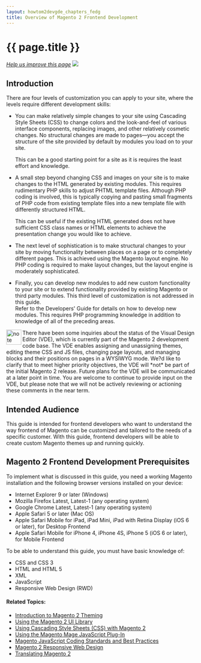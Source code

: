 ```yaml
---
layout: howtom2devgde_chapters_fedg 
title: Overview of Magento 2 Frontend Development
---
```

 
<h1 id="fedg-overview">{{ page.title }}</h1>

<p><a href="{{ site.githuburl }}m2fedg/fedg-overview.md" target="_blank"><em>Help us improve this page</em></a>&nbsp;<img src="{{ site.baseurl }}common/images/newWindow.gif"/></p>

<h2 id="fedg-overview-introduction">Introduction</h2>

There are four levels of customization you can apply to your site, where the levels require different development skills:

*	You can make relatively simple changes to your site using Cascading Style Sheets (CSS) to change colors and the look-and-feel of various interface components, replacing images, and other relatively cosmetic changes.  No structural changes are made to pages&mdash;you accept the structure of the site provided by default by modules you load on to your site.  

	This can be a good starting point for a site as it is requires the least effort and knowledge.
*	A small step beyond changing CSS and images on your site is to make changes to the HTML generated by existing modules.  This requires rudimentary PHP skills to adjust PHTML template files.  Although PHP coding is involved, this is typically copying and pasting small fragments of PHP code from existing template files into a new template file with differently structured HTML.  

	This can be useful if the existing HTML generated does not have sufficient CSS class names or HTML elements to achieve the presentation change you would like to achieve.
*	The next level of sophistication is to make structural changes to your site by moving functionality between places on a page or to completely different pages.  This is achieved using the Magento layout engine.  No PHP coding is required to make layout changes, but the layout engine is moderately sophisticated.
*	Finally, you can develop new modules to add new custom functionality to your site or to extend functionality provided by existing Magento or third party modules.  This third level of customization is not addressed in this guide.  
	Refer to the Developers' Guide for details on how to develop new modules.  This requires PHP programming knowledge in addition to knowledge of all of the preceding areas.
	
<div class="bs-callout bs-callout-info" id="info">
  <img src="{{ site.baseurl }}common/images/icon_note.png" alt="note" align="left" width="40" />
<span class="glyphicon-class">
  <p>There have been some inquiries about the status of the Visual Design Editor (VDE), which is currently part of the Magento 2 development code base. The VDE enables assigning and unassigning themes, editing theme CSS and JS files, changing page layouts, and managing blocks and their positions on pages in a WYSIWYG mode. We?d like to clarify that to meet higher priority objectives, the VDE will *not* be part of the initial Magento 2 release. Future plans for the VDE will be communicated at a later point in time. You are welcome to continue to provide input on the VDE, but please note that we will not be actively reviewing or actioning these comments in the near term.</p></span>
</div>

<h2 id="fedg-intended-audience">Intended Audience</h2>

This guide is intended for frontend developers who want to understand the way frontend of Magento can be customized and tailored to the needs of a specific customer. With this guide, frontend developers will be able to create custom Magento themes up and running quickly.

<h2 id="fedg-prereqs">Magento 2 Frontend Development Prerequisites</h2>

To implement what is discussed in this guide, you need a working Magento installation and the following browser versions installed on your device:

*	Internet Explorer 9 or later (Windows)
*	Mozilla Firefox Latest, Latest-1 (any operating system)
*	Google Chrome Latest, Latest-1 (any operating system)
*	Apple Safari 5 or later (Mac OS)
*	Apple Safari Mobile for iPad, iPad Mini, iPad with Retina Display (iOS 6 or later), for Desktop Frontend
*	Apple Safari Mobile for iPhone 4, iPhone 4S, iPhone 5 (iOS 6 or later), for Mobile Frontend

To be able to understand this guide, you must have basic knowledge of:

*	CSS and CSS 3
*	HTML and HTML 5
*	XML
*	JavaScript
*	Responsive Web Design (RWD)


#### Related Topics:

*	<a href="{{ site.gdeurl }}m2fedg/layout/layout-overview.html">Introduction to Magento 2 Theming</a>
*	<a href="{{ site.gdeurl }}m2fedg/layout/magento-ui-lib.html">Using the Magento 2 UI Library</a>
*	<a href="{{ site.gdeurl }}m2fedg/css/css-overview.html">Using Cascading Style Sheets (CSS) with Magento 2 </a>
*	<a href="{{ site.gdeurl }}m2fedg/javascript/js-mage-plugin.html">Using the Magento Mage JavaScript Plug-In</a>
*	<a href="{{ site.gdeurl }}m2fedg/javascript/magento-js-coding-stnds-abt.html">Magento JavaScript Coding Standards and Best Practices</a>
*	<a href="{{ site.gdeurl }}m2fedg/rwd/rwd_overview.html">Magento 2 Responsive Web Design</a>
*	<a href="{{ site.gdeurl }}m2fedg/xlate/xlate_overview.html">Translating Magento 2</a>

